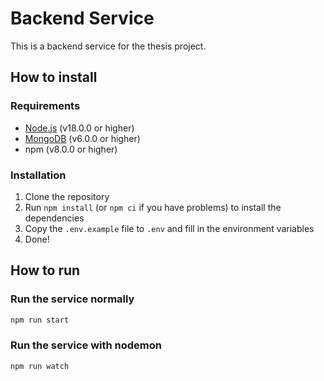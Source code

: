 # Backend Service

This is a backend service for the thesis project.

## How to install

### Requirements

- [Node.js](https://nodejs.org/en/) (v18.0.0 or higher)
- [MongoDB](https://www.mongodb.com/) (v6.0.0 or higher)
- npm (v8.0.0 or higher)

### Installation

1. Clone the repository
2. Run `npm install` (or `npm ci` if you have problems) to install the dependencies
3. Copy the `.env.example` file to `.env` and fill in the environment variables
4. Done!

## How to run

### Run the service normally

```bash
npm run start
```

### Run the service with nodemon

```bash
npm run watch
```
